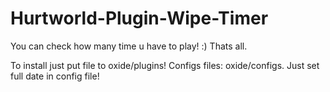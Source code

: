 # Hurtworld-Plugin-Wipe-Timer
You can check how many time u have to play! :)
Thats all.

To install just put file to oxide/plugins!
Configs files: oxide/configs.
Just set full date in config file!
